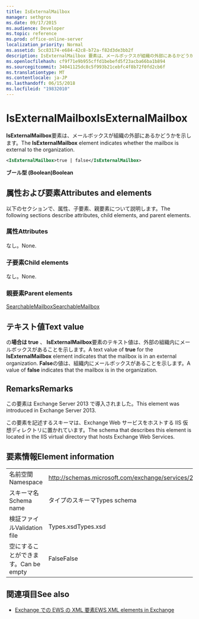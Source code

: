 ```yaml
---
title: IsExternalMailbox
manager: sethgros
ms.date: 09/17/2015
ms.audience: Developer
ms.topic: reference
ms.prod: office-online-server
localization_priority: Normal
ms.assetid: 5cc83174-e684-42c8-b72a-f82d3de3bb2f
description: IsExternalMailbox 要素は、メールボックスが組織の外部にあるかどうかを示します。
ms.openlocfilehash: cf9f71e9b955cffd1bebefd5f23acba66ba1b894
ms.sourcegitcommit: 34041125dc8c5f993b21cebfc4f8b72f0fd2cb6f
ms.translationtype: MT
ms.contentlocale: ja-JP
ms.lasthandoff: 06/15/2018
ms.locfileid: "19832010"
---
```

# <a name="isexternalmailbox"></a><span data-ttu-id="5b3d1-103">IsExternalMailbox</span><span class="sxs-lookup"><span data-stu-id="5b3d1-103">IsExternalMailbox</span></span>

<span data-ttu-id="5b3d1-104">**IsExternalMailbox**要素は、メールボックスが組織の外部にあるかどうかを示します。</span><span class="sxs-lookup"><span data-stu-id="5b3d1-104">The **IsExternalMailbox** element indicates whether the mailbox is external to the organization.</span></span> 
  
```XML
<IsExternalMailbox>true | false</IsExternalMailbox>
```

 <span data-ttu-id="5b3d1-105">**ブール型 (Boolean)**</span><span class="sxs-lookup"><span data-stu-id="5b3d1-105">**Boolean**</span></span>
## <a name="attributes-and-elements"></a><span data-ttu-id="5b3d1-106">属性および要素</span><span class="sxs-lookup"><span data-stu-id="5b3d1-106">Attributes and elements</span></span>

<span data-ttu-id="5b3d1-107">以下のセクションで、属性、子要素、親要素について説明します。</span><span class="sxs-lookup"><span data-stu-id="5b3d1-107">The following sections describe attributes, child elements, and parent elements.</span></span>
  
### <a name="attributes"></a><span data-ttu-id="5b3d1-108">属性</span><span class="sxs-lookup"><span data-stu-id="5b3d1-108">Attributes</span></span>

<span data-ttu-id="5b3d1-109">なし。</span><span class="sxs-lookup"><span data-stu-id="5b3d1-109">None.</span></span>
  
### <a name="child-elements"></a><span data-ttu-id="5b3d1-110">子要素</span><span class="sxs-lookup"><span data-stu-id="5b3d1-110">Child elements</span></span>

<span data-ttu-id="5b3d1-111">なし。</span><span class="sxs-lookup"><span data-stu-id="5b3d1-111">None.</span></span>
  
### <a name="parent-elements"></a><span data-ttu-id="5b3d1-112">親要素</span><span class="sxs-lookup"><span data-stu-id="5b3d1-112">Parent elements</span></span>

[<span data-ttu-id="5b3d1-113">SearchableMailbox</span><span class="sxs-lookup"><span data-stu-id="5b3d1-113">SearchableMailbox</span></span>](searchablemailbox.md)
  
## <a name="text-value"></a><span data-ttu-id="5b3d1-114">テキスト値</span><span class="sxs-lookup"><span data-stu-id="5b3d1-114">Text value</span></span>

<span data-ttu-id="5b3d1-115">の**場合は true** 、 **IsExternalMailbox**要素のテキスト値は、外部の組織内にメールボックスがあることを示します。</span><span class="sxs-lookup"><span data-stu-id="5b3d1-115">A text value of **true** for the **IsExternalMailbox** element indicates that the mailbox is in an external organization.</span></span> <span data-ttu-id="5b3d1-116">**False**の値は、組織内にメールボックスがあることを示します。</span><span class="sxs-lookup"><span data-stu-id="5b3d1-116">A value of **false** indicates that the mailbox is in the organization.</span></span> 
  
## <a name="remarks"></a><span data-ttu-id="5b3d1-117">Remarks</span><span class="sxs-lookup"><span data-stu-id="5b3d1-117">Remarks</span></span>

<span data-ttu-id="5b3d1-118">この要素は Exchange Server 2013 で導入されました。</span><span class="sxs-lookup"><span data-stu-id="5b3d1-118">This element was introduced in Exchange Server 2013.</span></span>
  
<span data-ttu-id="5b3d1-119">この要素を記述するスキーマは、Exchange Web サービスをホストする IIS 仮想ディレクトリに置かれています。</span><span class="sxs-lookup"><span data-stu-id="5b3d1-119">The schema that describes this element is located in the IIS virtual directory that hosts Exchange Web Services.</span></span>
  
## <a name="element-information"></a><span data-ttu-id="5b3d1-120">要素情報</span><span class="sxs-lookup"><span data-stu-id="5b3d1-120">Element information</span></span>

|||
|:-----|:-----|
|<span data-ttu-id="5b3d1-121">名前空間</span><span class="sxs-lookup"><span data-stu-id="5b3d1-121">Namespace</span></span>  <br/> |http://schemas.microsoft.com/exchange/services/2006/types  <br/> |
|<span data-ttu-id="5b3d1-122">スキーマ名</span><span class="sxs-lookup"><span data-stu-id="5b3d1-122">Schema name</span></span>  <br/> |<span data-ttu-id="5b3d1-123">タイプのスキーマ</span><span class="sxs-lookup"><span data-stu-id="5b3d1-123">Types schema</span></span>  <br/> |
|<span data-ttu-id="5b3d1-124">検証ファイル</span><span class="sxs-lookup"><span data-stu-id="5b3d1-124">Validation file</span></span>  <br/> |<span data-ttu-id="5b3d1-125">Types.xsd</span><span class="sxs-lookup"><span data-stu-id="5b3d1-125">Types.xsd</span></span>  <br/> |
|<span data-ttu-id="5b3d1-126">空にすることができます。</span><span class="sxs-lookup"><span data-stu-id="5b3d1-126">Can be empty</span></span>  <br/> |<span data-ttu-id="5b3d1-127">False</span><span class="sxs-lookup"><span data-stu-id="5b3d1-127">False</span></span>  <br/> |
   
## <a name="see-also"></a><span data-ttu-id="5b3d1-128">関連項目</span><span class="sxs-lookup"><span data-stu-id="5b3d1-128">See also</span></span>



- [<span data-ttu-id="5b3d1-129">Exchange での EWS の XML 要素</span><span class="sxs-lookup"><span data-stu-id="5b3d1-129">EWS XML elements in Exchange</span></span>](ews-xml-elements-in-exchange.md)

